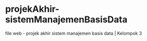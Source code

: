 # projekAkhir-sistemManajemenBasisData
 file web - projek akhir sistem manajemen basis data | Kelompok 3 
